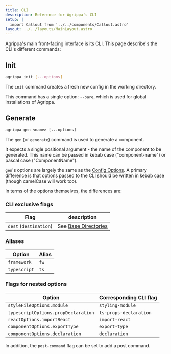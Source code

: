 ```yaml
---
title: CLI
description: Reference for Agrippa's CLI
setup: |
  import Callout from '../../components/Callout.astro'
layout: ../../layouts/MainLayout.astro
---
```


Agrippa's main front-facing interface is its CLI.
This page describe's the CLI's different commands:

## Init

```bash
agrippa init [...options]
```

The `init` command creates a fresh new config in the working directory.

This command has a single option: `--bare`, which is used for global installations of Agrippa.


## Generate

```
agrippa gen <name> [...options]
```

The `gen` (or `generate`) command is used to generate a component.

It expects a single positional argument - the name of the component to be generated.
This name can be passed in kebab case ("component-name") or pascal case ("ComponentName").

`gen`'s options are largely the same as the [Config Options](/reference/config-options). A primary difference
is that options passed to the CLI should be written in kebab case (though camelCase will work too).

In terms of the options themselves, the differences are:

### CLI exclusive flags

| Flag | description | 
|--------|-------|
| `dest` (`destination`) | See [Base Directories](/reference/base-directories) |

### Aliases

| Option | Alias | 
|--------|-------|
| `framework` | `fw` |
| `typescript` | `ts` |

### Flags for nested options

| Option | Corresponding CLI flag | 
|--------|-------|
| `styleFileOptions.module` | `styling-module` |
| `typescriptOptions.propDeclaration` | `ts-props-declaration` |
| `reactOptions.importReact` | `import-react` |
| `componentOptions.exportType` | `export-type` |
| `componentOptions.declaration` | `declaration` |

In addition, the `post-command` flag can be set to add a post command.
